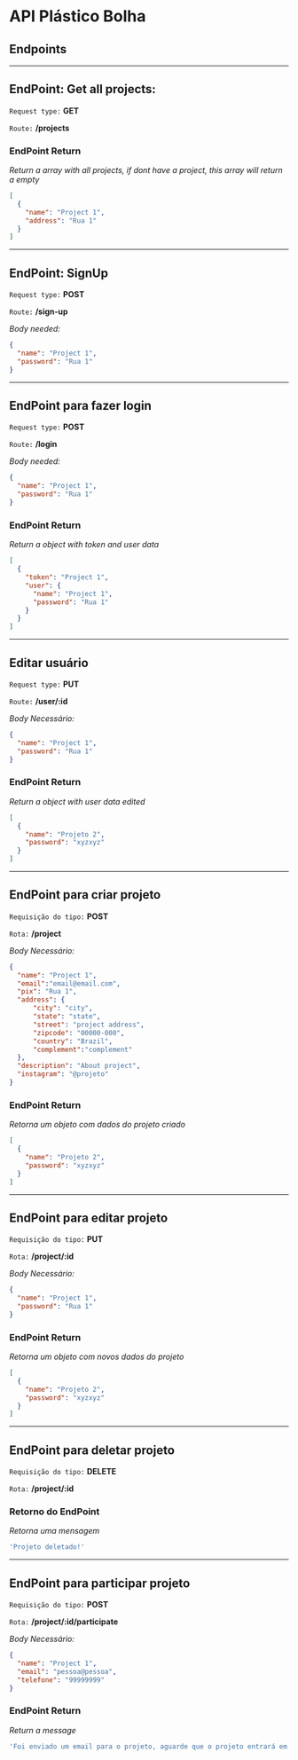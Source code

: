 # API Plástico Bolha

## Endpoints

---

## EndPoint: Get all projects:

`Request type:` **GET**

`Route:` **/projects**

### EndPoint Return

_Return a array with all projects, if dont have a project, this array will return a empty_

```json
[
  {
    "name": "Project 1",
    "address": "Rua 1"
  }
]
```

---

## EndPoint:  SignUp

`Request type:` **POST**

`Route:` **/sign-up**

_Body needed:_

```json
{
  "name": "Project 1",
  "password": "Rua 1"
}
```

___
## EndPoint para fazer login

`Request type:` **POST**

`Route:` **/login**

_Body needed:_

```json
{
  "name": "Project 1",
  "password": "Rua 1"
}
```
### EndPoint Return
_Return a object with token and user data_

```json
[
  {
    "token": "Project 1",
    "user": {
      "name": "Project 1",
      "password": "Rua 1"
    }
  }
]
```
___

## Editar usuário

`Request type:` **PUT**

`Route:` **/user/:id**

_Body Necessário:_

```json
{
  "name": "Project 1",
  "password": "Rua 1"
}
```
### EndPoint Return
_Return a object with user data edited_

```json
[
  {
    "name": "Projeto 2",
    "password": "xyzxyz"
  }
]
```
___

## EndPoint para criar projeto

`Requisição do tipo:` **POST**

`Rota:` **/project**

_Body Necessário:_

```json
{
  "name": "Project 1",
  "email":"email@email.com",
  "pix": "Rua 1",
  "address": {
      "city": "city",
      "state": "state",
      "street": "project address",
      "zipcode": "00000-000",
      "country": "Brazil",
      "complement":"complement"
  },
  "description": "About project",
  "instagram": "@projeto"
}
```
### EndPoint Return
_Retorna um objeto com dados do projeto criado_

```json
[
  {
    "name": "Projeto 2",
    "password": "xyzxyz"
  }
]
```
___

## EndPoint para editar projeto

`Requisição do tipo:` **PUT**

`Rota:` **/project/:id**

_Body Necessário:_

```json
{
  "name": "Project 1",
  "password": "Rua 1"
}
```
### EndPoint Return
_Retorna um objeto com novos dados do projeto_

```json
[
  {
    "name": "Projeto 2",
    "password": "xyzxyz"
  }
]
```
___

## EndPoint para deletar projeto

`Requisição do tipo:` **DELETE**

`Rota:` **/project/:id**

### Retorno do EndPoint
_Retorna uma mensagem_

```js
'Projeto deletado!'
```

___
## EndPoint para participar projeto

`Requisição do tipo:` **POST**

`Rota:` **/project/:id/participate**

_Body Necessário:_

```json
{
  "name": "Project 1",
  "email": "pessoa@pessoa",
  "telefone": "99999999"
}
```

### EndPoint Return
_Return a message_

```js
'Foi enviado um email para o projeto, aguarde que o projeto entrará em contato com você!'
```